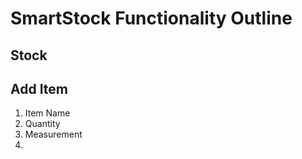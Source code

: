 # SmartStock Functionality Outline

## Stock

## Add Item
1. Item Name
2. Quantity
3. Measurement
4. 